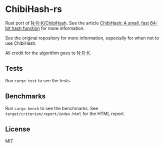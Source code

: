 # ChibiHash-rs

Rust port of [N-R-K/ChibiHash](https://github.com/N-R-K/ChibiHash). See the article [ChibiHash: A small, fast 64-bit hash function](https://nrk.neocities.org/articles/chibihash) for more information.

See the original repository for more information, especially for when not to use ChibiHash.

All credit for the algorithm goes to [N-R-K](https://github.com/N-R-K).

## Tests

Run `cargo test` to see the tests.

## Benchmarks

Run `cargo bench` to see the benchmarks. See `target/criterion/report/index.html` for the HTML report.

## License

MIT